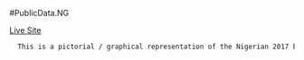 #PublicData.NG

[Live Site](http://private.publicdata.ng)

```bash
  This is a pictorial / graphical representation of the Nigerian 2017 budget
```
